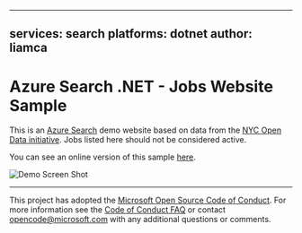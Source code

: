  ---
services: search
platforms: dotnet
author: liamca
---

# Azure Search .NET - Jobs Website Sample

This is an <a href="http://azure.microsoft.com/en-us/services/search/">Azure Search</a> demo website based on data from the <a href="https://nycopendata.socrata.com/">NYC Open Data initiative</a>.  Jobs listed here should not be considered active.

You can see an online version of this sample [here](http://azjobsdemo.azurewebsites.net/).

![Demo Screen Shot](https://raw.githubusercontent.com/Azure-Samples/search-dotnet-asp-net-mvc-jobs/master/azure_search_jobs_demo.png?token=ADRiDX3CZ28iz93_t27YIkSQ5KUvAkVCks5WDA2pwA%3D%3D)

---

This project has adopted the [Microsoft Open Source Code of Conduct](https://opensource.microsoft.com/codeofconduct/). For more information see the [Code of Conduct FAQ](https://opensource.microsoft.com/codeofconduct/faq/) or contact [opencode@microsoft.com](mailto:opencode@microsoft.com) with any additional questions or comments.
